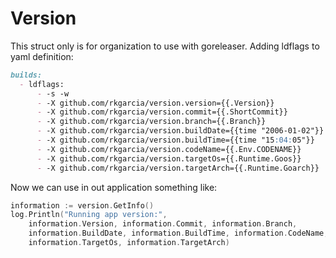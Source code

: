 # Version

This struct only is for organization to use with goreleaser.
Adding ldflags to yaml definition:

```markdown
builds:
  - ldflags:
      - -s -w
      - -X github.com/rkgarcia/version.version={{.Version}}
      - -X github.com/rkgarcia/version.commit={{.ShortCommit}}
      - -X github.com/rkgarcia/version.branch={{.Branch}}
      - -X github.com/rkgarcia/version.buildDate={{time "2006-01-02"}}
      - -X github.com/rkgarcia/version.buildTime={{time "15:04:05"}}
      - -X github.com/rkgarcia/version.codeName={{.Env.CODENAME}}
      - -X github.com/rkgarcia/version.targetOs={{.Runtime.Goos}}
      - -X github.com/rkgarcia/version.targetArch={{.Runtime.Goarch}}
```

Now we can use in out application something like:
```go
information := version.GetInfo()
log.Println("Running app version:",
    information.Version, information.Commit, information.Branch,
    information.BuildDate, information.BuildTime, information.CodeName,
    information.TargetOs, information.TargetArch)
```